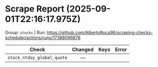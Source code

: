 # Scrape Report (2025-09-01T22:16:17.975Z)

Group: `stocks`  |  Run: https://github.com/AlbertoRoca96/scraping-checks-scheduler/actions/runs/17388096876

| Check | Changed | Keys | Error |
|---|:---:|:--|:--|
| `stock_ntdoy_global_quote` | — |  |  |
